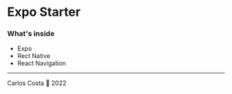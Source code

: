 # Expo Starter

### What's inside

- Expo
- Rect Native
- React Navigation

---

Carlos Costa 🍎 2022
